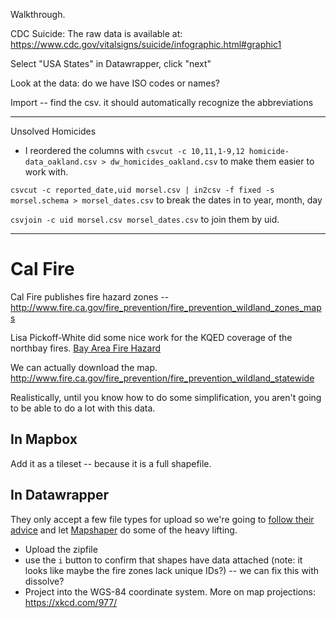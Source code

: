Walkthrough.


CDC Suicide:
The raw data is available at:
https://www.cdc.gov/vitalsigns/suicide/infographic.html#graphic1


Select "USA States" in Datawrapper, click "next"

Look at the data: do we have ISO codes or names?

Import -- find the csv. it should automatically recognize the abbreviations

---------------------

Unsolved Homicides

* I reordered the columns with
`csvcut -c 10,11,1-9,12 homicide-data_oakland.csv > dw_homicides_oakland.csv` to make them easier to work with.

`csvcut -c reported_date,uid morsel.csv | in2csv -f fixed -s morsel.schema > morsel_dates.csv` to break the dates in to year, month, day

`csvjoin -c uid morsel.csv morsel_dates.csv` to join them by uid.


------------------------

# Cal Fire
Cal Fire publishes fire hazard zones --
http://www.fire.ca.gov/fire_prevention/fire_prevention_wildland_zones_maps

Lisa Pickoff-White did some nice work for the KQED coverage of the northbay fires. [Bay Area Fire Hazard](https://ww2.kqed.org/science/2017/10/31/map-see-if-you-live-in-a-high-risk-fire-zone-and-what-that-means/)

We can actually download the map.  http://www.fire.ca.gov/fire_prevention/fire_prevention_wildland_statewide

Realistically, until you know how to do some simplification, you aren't going to be able to do a lot with this data.

## In Mapbox
Add it as a tileset -- because it is a full shapefile.

## In Datawrapper
They only accept a few file types for upload so we're going to [follow their advice](https://academy.datawrapper.de/article/145-how-to-upload-your-own-map) and let [Mapshaper](https://mapshaper.org/) do some of the heavy lifting.
* Upload the zipfile
* use the `i` button to confirm that shapes have data attached (note: it looks like maybe the fire zones lack unique IDs?) -- we can fix this with dissolve?
* Project into the WGS-84 coordinate system. More on map projections: https://xkcd.com/977/
